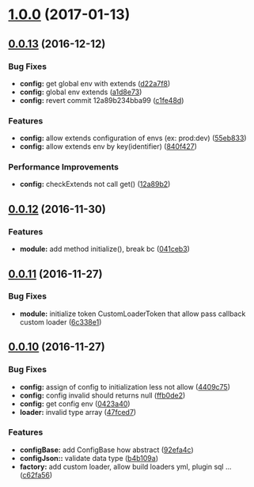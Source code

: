 <a name="1.0.0"></a>
# [1.0.0](https://github.com/mbamobi/configuration/compare/v0.0.13...v1.0.0) (2017-01-13)



<a name="0.0.13"></a>
## [0.0.13](https://github.com/ramonornela/configuration/compare/v0.0.12...v0.0.13) (2016-12-12)


### Bug Fixes

* **config:** get global env with extends ([d22a7f8](https://github.com/ramonornela/configuration/commit/d22a7f8))
* **config:** global env extends ([a1d8e73](https://github.com/ramonornela/configuration/commit/a1d8e73))
* **config:** revert commit 12a89b234bba99 ([c1fe48d](https://github.com/ramonornela/configuration/commit/c1fe48d))


### Features

* **config:** allow extends configuration of envs (ex: prod:dev) ([55eb833](https://github.com/ramonornela/configuration/commit/55eb833))
* **config:** allow extends env by key(identifier) ([840f427](https://github.com/ramonornela/configuration/commit/840f427))


### Performance Improvements

* **config:** checkExtends not call get() ([12a89b2](https://github.com/ramonornela/configuration/commit/12a89b2))



<a name="0.0.12"></a>
## [0.0.12](https://github.com/ramonornela/configuration/compare/v0.0.11...v0.0.12) (2016-11-30)


### Features

* **module:** add method initialize(), break bc ([041ceb3](https://github.com/ramonornela/configuration/commit/041ceb3))



<a name="0.0.11"></a>
## [0.0.11](https://github.com/ramonornela/configuration/compare/v0.0.10...v0.0.11) (2016-11-27)


### Bug Fixes

* **module:** initialize token CustomLoaderToken that allow pass callback custom loader ([6c338e1](https://github.com/ramonornela/configuration/commit/6c338e1))



<a name="0.0.10"></a>
## [0.0.10](https://github.com/ramonornela/configuration/compare/v0.0.9...v0.0.10) (2016-11-27)


### Bug Fixes

* **config:** assign of config to initialization less not allow ([4409c75](https://github.com/ramonornela/configuration/commit/4409c75))
* **config:** config invalid should returns null ([ffb0de2](https://github.com/ramonornela/configuration/commit/ffb0de2))
* **config:** get config env ([0423a40](https://github.com/ramonornela/configuration/commit/0423a40))
* **loader:** invalid type array ([47fced7](https://github.com/ramonornela/configuration/commit/47fced7))


### Features

* **configBase:** add ConfigBase how abstract ([92efa4c](https://github.com/ramonornela/configuration/commit/92efa4c))
* **configJson::** validate data type ([b4b109a](https://github.com/ramonornela/configuration/commit/b4b109a))
* **factory:** add custom loader, allow build loaders yml, plugin sql ... ([c62fa56](https://github.com/ramonornela/configuration/commit/c62fa56))

